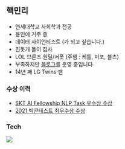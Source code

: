 ## 핵민리

+ 연세대학교 사회학과 전공
+ 용인에 거주 중
+ 데이터 사이언티스트 (가 되고 싶습니다.)
+ 진돗개 똘이 집사
+ LOL 브론즈 원딜/서폿 (주챔 : 케틀, 미포, 블츠)
+ 부족하지만 [블로그](https://lhmlhm1111.github.io/)를 운영 중입니다
+ 14년 째 LG Twins 팬

### 수상 이력
+ [SKT AI Fellowship NLP Task 우수상 수상](https://github.com/SKT-LSL/AI-Fellowship-3rd)
+ [2021 빅콘테스트 최우수상 수상](https://github.com/lhmlhm1111/DAdejus_bigcon_2021)

### Tech
<img src="https://img.shields.io/badge/Python-3776AB?style=for-the-badge&logo=Python&logoColor=white">
